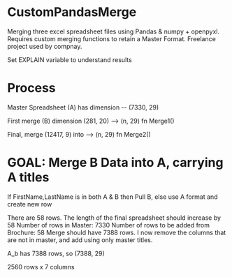 # CustomPandasMerge
Merging three excel spreadsheet files using Pandas &amp; numpy + openpyxl. Requires custom merging functions to retain a Master Format. Freelance project used by compnay. 

Set EXPLAIN variable to understand results

# Process
Master Spreadsheet (A) has dimension -- (7330, 29)

First merge (B) dimension (281, 20) --> (n, 29) fn Merge1() 


Final, merge (12417, 9) into --> (n, 29) fn Merge2()

# GOAL: Merge B Data into A, carrying A titles
If FirstName,LastName is in both A & B then Pull B, else use A format and create new row

There are 58 rows.
The length of the final spreadsheet should increase by 58
Number of rows in Master: 7330
Number of rows to be added from Brochure: 58
Merge should have 7388 rows.
I now remove the columns that are not in master, and add using only master titles. 

A_b has 7388 rows, so (7388, 29)

2560 rows x 7 columns

